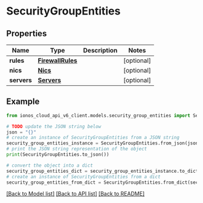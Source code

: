# SecurityGroupEntities


## Properties

Name | Type | Description | Notes
------------ | ------------- | ------------- | -------------
**rules** | [**FirewallRules**](FirewallRules.md) |  | [optional] 
**nics** | [**Nics**](Nics.md) |  | [optional] 
**servers** | [**Servers**](Servers.md) |  | [optional] 

## Example

```python
from ionos_cloud_api_v6_client.models.security_group_entities import SecurityGroupEntities

# TODO update the JSON string below
json = "{}"
# create an instance of SecurityGroupEntities from a JSON string
security_group_entities_instance = SecurityGroupEntities.from_json(json)
# print the JSON string representation of the object
print(SecurityGroupEntities.to_json())

# convert the object into a dict
security_group_entities_dict = security_group_entities_instance.to_dict()
# create an instance of SecurityGroupEntities from a dict
security_group_entities_from_dict = SecurityGroupEntities.from_dict(security_group_entities_dict)
```
[[Back to Model list]](../README.md#documentation-for-models) [[Back to API list]](../README.md#documentation-for-api-endpoints) [[Back to README]](../README.md)



